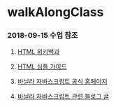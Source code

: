 # walkAlongClass

<h3>2018-09-15 수업 참조</h3>

1. <a href="https://en.wikipedia.org/wiki/HTML">HTML 위키백과</a>

2. <a href="http://www.simplehtmlguide.com/cheatsheet.php">HTML 심플 가이드</a>
    
3. <a href="http://vanilla-js.com/">바닐라 자바스크립트 공식 홈페이지</a>

4. <a href="https://medium.freecodecamp.org/is-vanilla-javascript-worth-learning-absolutely-c2c67140ac34">바닐라 자바스크립트 관련 블로그 글</a>
    
